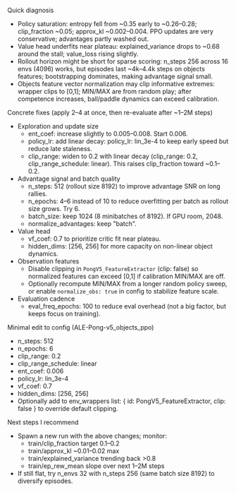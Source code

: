 Quick diagnosis
- Policy saturation: entropy fell from ~0.35 early to ~0.26–0.28; clip_fraction ~0.05; approx_kl ~0.002–0.004. PPO updates are very conservative; advantages partly washed out.
- Value head underfits near plateau: explained_variance drops to ~0.68 around the stall; value_loss rising slightly.
- Rollout horizon might be short for sparse scoring: n_steps 256 across 16 envs (4096) works, but episodes last ~4k–4.4k steps on objects features; bootstrapping dominates, making advantage signal small.
- Objects feature vector normalization may clip informative extremes: wrapper clips to [0,1]; MIN/MAX are from random play; after competence increases, ball/paddle dynamics can exceed calibration.

Concrete fixes (apply 2–4 at once, then re-evaluate after ~1–2M steps)
- Exploration and update size
  - ent_coef: increase slightly to 0.005–0.008. Start 0.006.
  - policy_lr: add linear decay: policy_lr: lin_3e-4 to keep early speed but reduce late staleness.
  - clip_range: widen to 0.2 with linear decay (clip_range: 0.2, clip_range_schedule: linear). This raises clip_fraction toward ~0.1–0.2.
- Advantage signal and batch quality
  - n_steps: 512 (rollout size 8192) to improve advantage SNR on long rallies.
  - n_epochs: 4–6 instead of 10 to reduce overfitting per batch as rollout size grows. Try 6.
  - batch_size: keep 1024 (8 minibatches of 8192). If GPU room, 2048.
  - normalize_advantages: keep "batch".
- Value head
  - vf_coef: 0.7 to prioritize critic fit near plateau.
  - hidden_dims: [256, 256] for more capacity on non-linear object dynamics.
- Observation features
  - Disable clipping in `PongV5_FeatureExtractor` (clip: false) so normalized features can exceed [0,1] if calibration MIN/MAX are off.
  - Optionally recompute MIN/MAX from a longer random policy sweep, or enable `normalize_obs: true` in config to stabilize feature scale.
- Evaluation cadence
  - eval_freq_epochs: 100 to reduce eval overhead (not a big factor, but keeps focus on training).

Minimal edit to config (ALE-Pong-v5_objects_ppo)
- n_steps: 512
- n_epochs: 6
- clip_range: 0.2
- clip_range_schedule: linear
- ent_coef: 0.006
- policy_lr: lin_3e-4
- vf_coef: 0.7
- hidden_dims: [256, 256]
- Optionally add to env_wrappers list: { id: PongV5_FeatureExtractor, clip: false } to override default clipping.

Next steps I recommend
- Spawn a new run with the above changes; monitor:
  - train/clip_fraction target 0.1–0.2
  - train/approx_kl ~0.01–0.02 max
  - train/explained_variance trending back >0.8
  - train/ep_rew_mean slope over next 1–2M steps
- If still flat, try n_envs 32 with n_steps 256 (same batch size 8192) to diversify episodes.
